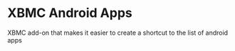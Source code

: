 XBMC Android Apps
=============
XBMC add-on that makes it easier to create a shortcut to the list of android apps
